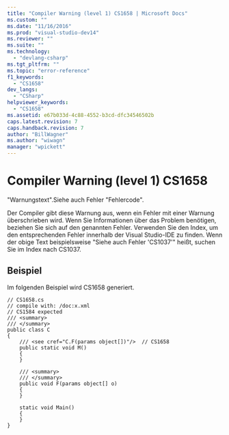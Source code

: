 ```yaml
---
title: "Compiler Warning (level 1) CS1658 | Microsoft Docs"
ms.custom: ""
ms.date: "11/16/2016"
ms.prod: "visual-studio-dev14"
ms.reviewer: ""
ms.suite: ""
ms.technology: 
  - "devlang-csharp"
ms.tgt_pltfrm: ""
ms.topic: "error-reference"
f1_keywords: 
  - "CS1658"
dev_langs: 
  - "CSharp"
helpviewer_keywords: 
  - "CS1658"
ms.assetid: e67b033d-4c88-4552-b3cd-dfc34546502b
caps.latest.revision: 7
caps.handback.revision: 7
author: "BillWagner"
ms.author: "wiwagn"
manager: "wpickett"
---
```

# Compiler Warning (level 1) CS1658
"Warnungstext".Siehe auch Fehler "Fehlercode".  
  
 Der Compiler gibt diese Warnung aus, wenn ein Fehler mit einer Warnung überschrieben wird.  Wenn Sie Informationen über das Problem benötigen, beziehen Sie sich auf den genannten Fehler.  Verwenden Sie den Index, um den entsprechenden Fehler innerhalb der Visual Studio\-IDE zu finden.  Wenn der obige Text beispielsweise "Siehe auch Fehler 'CS1037'" heißt, suchen Sie im Index nach CS1037.  
  
## Beispiel  
 Im folgenden Beispiel wird CS1658 generiert.  
  
```  
// CS1658.cs  
// compile with: /doc:x.xml  
// CS1584 expected  
/// <summary>  
/// </summary>  
public class C  
{  
    /// <see cref="C.F(params object[])"/>  // CS1658  
    public static void M()  
    {  
    }  
  
    /// <summary>  
    /// </summary>  
    public void F(params object[] o)  
    {  
    }  
  
    static void Main()  
    {  
    }  
}  
```